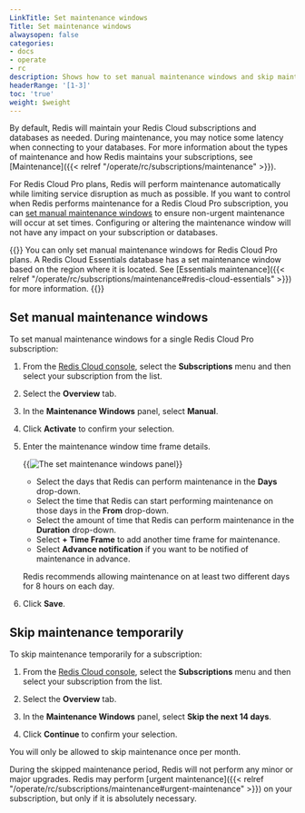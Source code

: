 ```yaml
---
LinkTitle: Set maintenance windows
Title: Set maintenance windows
alwaysopen: false
categories:
- docs
- operate
- rc
description: Shows how to set manual maintenance windows and skip maintenance.
headerRange: '[1-3]'
toc: 'true'
weight: $weight
---
```


By default, Redis will maintain your Redis Cloud subscriptions and databases as needed. During maintenance, you may notice some latency when connecting to your databases. For more information about the types of maintenance and how Redis maintains your subscriptions, see [Maintenance]({{< relref "/operate/rc/subscriptions/maintenance" >}}).

For Redis Cloud Pro plans, Redis will perform maintenance automatically while limiting service disruption as much as possible. If you want to control when Redis performs maintenance for a Redis Cloud Pro subscription, you can [set manual maintenance windows](#set-manual-maintenance-windows) to ensure non-urgent maintenance will occur at set times. Configuring or altering the maintenance window will not have any impact on your subscription or databases.

{{<note>}}
You can only set manual maintenance windows for Redis Cloud Pro plans. A Redis Cloud Essentials database has a set maintenance window based on the region where it is located. See [Essentials maintenance]({{< relref "/operate/rc/subscriptions/maintenance#redis-cloud-essentials" >}}) for more information.
{{</note>}}

## Set manual maintenance windows

To set manual maintenance windows for a single Redis Cloud Pro subscription:

1. From the [Redis Cloud console](https://cloud.redis.io/), select the **Subscriptions** menu and then select your subscription from the list.

1. Select the **Overview** tab.

1. In the **Maintenance Windows** panel, select **Manual**.

1. Click **Activate** to confirm your selection.

1. Enter the maintenance window time frame details.

    {{<image filename="images/rc/subscriptions-set-maintenance-window.png" alt="The set maintenance windows panel" >}}

    - Select the days that Redis can perform maintenance in the **Days** drop-down.
    - Select the time that Redis can start performing maintenance on those days in the **From** drop-down.
    - Select the amount of time that Redis can perform maintenance in the **Duration** drop-down.
    - Select **+ Time Frame** to add another time frame for maintenance.
    - Select **Advance notification** if you want to be notified of maintenance in advance.

    Redis recommends allowing maintenance on at least two different days for 8 hours on each day.

1. Click **Save**.

## Skip maintenance temporarily

To skip maintenance temporarily for a subscription:

1. From the [Redis Cloud console](https://cloud.redis.io/), select the **Subscriptions** menu and then select your subscription from the list.

1. Select the **Overview** tab.

1. In the **Maintenance Windows** panel, select **Skip the next 14 days**.

1. Click **Continue** to confirm your selection.

You will only be allowed to skip maintenance once per month. 

During the skipped maintenance period, Redis will not perform any minor or major upgrades. Redis may perform [urgent maintenance]({{< relref "/operate/rc/subscriptions/maintenance#urgent-maintenance" >}}) on your subscription, but only if it is absolutely necessary.



